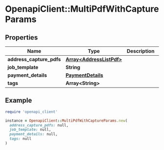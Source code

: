 # OpenapiClient::MultiPdfWithCaptureParams

## Properties

| Name | Type | Description | Notes |
| ---- | ---- | ----------- | ----- |
| **address_capture_pdfs** | [**Array&lt;AddressListPdf&gt;**](AddressListPdf.md) |  |  |
| **job_template** | **String** |  |  |
| **payment_details** | [**PaymentDetails**](PaymentDetails.md) |  | [optional] |
| **tags** | **Array&lt;String&gt;** |  | [optional] |

## Example

```ruby
require 'openapi_client'

instance = OpenapiClient::MultiPdfWithCaptureParams.new(
  address_capture_pdfs: null,
  job_template: null,
  payment_details: null,
  tags: null
)
```

